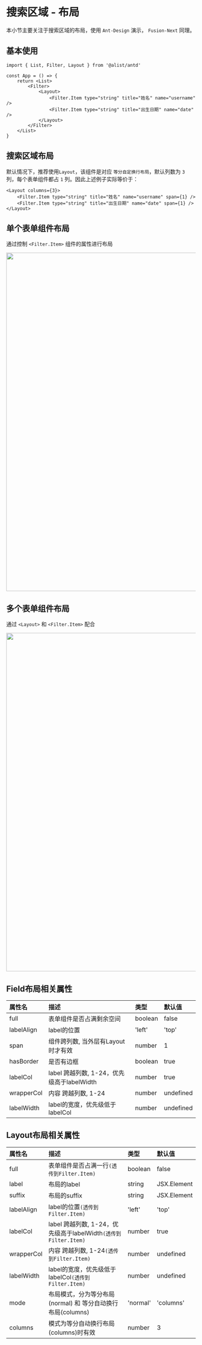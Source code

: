 # 搜索区域 - 布局

本小节主要关注于搜索区域的布局，使用 `Ant-Design` 演示， `Fusion-Next` 同理。

## 基本使用

```tsx
import { List, Filter, Layout } from '@alist/antd'

const App = () => {
    return <List>
        <Filter>
            <Layout>
                <Filter.Item type="string" title="姓名" name="username" />
                <Filter.Item type="string" title="出生日期" name="date" />
            </Layout>
        </Filter>
    </List>
}
```

## 搜索区域布局

默认情况下，推荐使用`Layout`，该组件是对应 `等分自定换行布局`，默认列数为 `3` 列，每个表单组件都占 `1` 列。因此上述例子实际等价于：

```tsx
<Layout columns={3}>
    <Filter.Item type="string" title="姓名" name="username" span={1} />
    <Filter.Item type="string" title="出生日期" name="date" span={1} />
</Layout>
```

## 单个表单组件布局

通过控制 `<Filter.Item>` 组件的属性进行布局

<img src="https://img.alicdn.com/tfs/TB1.q04vEz1gK0jSZLeXXb9kVXa-1346-1012.png" width="900px" />

## 多个表单组件布局

通过 `<Layout>` 和 `<Filter.Item>` 配合

<img src="https://img.alicdn.com/tfs/TB1YTJ4vpP7gK0jSZFjXXc5aXXa-1366-836.png" width="900px" />

## Field布局相关属性

| 属性名       | 描述                             | 类型                 | 默认值  |
|:--------------|:----------------------------------|:----------------------|:---------|
| full   | 表单组件是否占满剩余空间                     | boolean         | false    |
| labelAlign   | label的位置                     | 'left' | 'top'         | 'left'    |
| span   | 组件跨列数, 当外层有Layout时才有效                     | number         | 1    |
| hasBorder   | 是否有边框                     | boolean         | true    |
| labelCol   | label 跨越列数, 1-24，优先级高于labelWidth                    | number         | true    |
| wrapperCol   | 内容 跨越列数, 1-24                     | number         | undefined    |
| labelWidth   | label的宽度，优先级低于labelCol                     | number         | undefined    |

## Layout布局相关属性

| 属性名       | 描述                             | 类型                 | 默认值  |
|:--------------|:----------------------------------|:----------------------|:---------|
| full   | 表单组件是否占满一行`(透传到Filter.Item)`                   | boolean         | false    |
| label   | 布局的label                     | string | JSX.Element         | null    |
| suffix   | 布局的suffix                     | string | JSX.Element         | null    |
| labelAlign   | label的位置`(透传到Filter.Item)`                    | 'left' | 'top'         | 'left'    |
| labelCol   | label 跨越列数, 1-24，优先级高于labelWidth`(透传到Filter.Item)`                    | number         | true    |
| wrapperCol   | 内容 跨越列数, 1-24`(透传到Filter.Item)`                     | number         | undefined    |
| labelWidth   | label的宽度，优先级低于labelCol`(透传到Filter.Item)`                     | number         | undefined    |
| mode   | 布局模式，分为等分布局(normal) 和 等分自动换行布局(columns)                     | 'normal' | 'columns'         | 'columns'    |
| columns   | 模式为等分自动换行布局(columns)时有效                     | number         | 3    |




